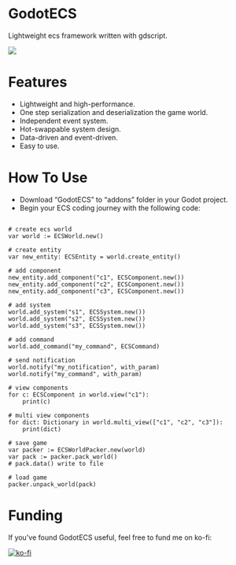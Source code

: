 # GodotECS
Lightweight ecs framework written with gdscript.

![](images/ecs.png)

# Features

- Lightweight and high-performance.
- One step serialization and deserialization the game world.
- Independent event system.
- Hot-swappable system design.
- Data-driven and event-driven.
- Easy to use.

# How To Use

- Download “GodotECS” to “addons” folder in your Godot project.
- Begin your ECS coding journey with the following code:

```gdscript

# create ecs world
var world := ECSWorld.new()

# create entity
var new_entity: ECSEntity = world.create_entity()

# add component
new_entity.add_component("c1", ECSComponent.new())
new_entity.add_component("c2", ECSComponent.new())
new_entity.add_component("c3", ECSComponent.new())

# add system
world.add_system("s1", ECSSystem.new())
world.add_system("s2", ECSSystem.new())
world.add_system("s3", ECSSystem.new())

# add command
world.add_command("my_command", ECSCommand)

# send notification
world.notify("my_notification", with_param)
world.notify("my_command", with_param)

# view components
for c: ECSComponent in world.view("c1"):
	print(c)

# multi view components
for dict: Dictionary in world.multi_view(["c1", "c2", "c3"]):
	print(dict)

# save game
var packer := ECSWorldPacker.new(world)
var pack := packer.pack_world()
# pack.data() write to file

# load game
packer.unpack_world(pack)

```

# Funding

If you've found GodotECS useful, feel free to fund me on ko-fi:

[![ko-fi](https://ko-fi.com/img/githubbutton_sm.svg)](https://ko-fi.com/baifeng)